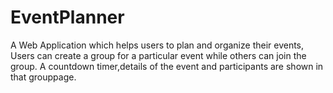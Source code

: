 # EventPlanner
A Web Application which helps users to plan and organize their events, Users can create a group for a particular event while others can join the group. A countdown timer,details of the event and participants are shown in that grouppage.
